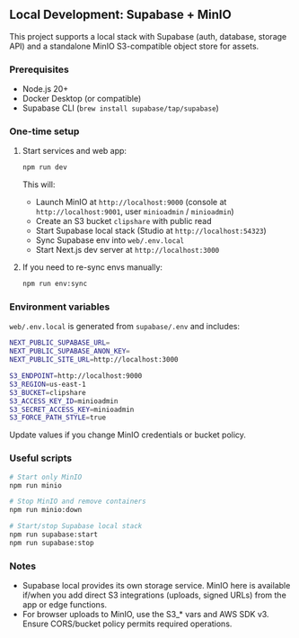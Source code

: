 ## Local Development: Supabase + MinIO

This project supports a local stack with Supabase (auth, database, storage API) and a standalone MinIO S3-compatible object store for assets.

### Prerequisites

- Node.js 20+
- Docker Desktop (or compatible)
- Supabase CLI (`brew install supabase/tap/supabase`)

### One-time setup

1. Start services and web app:

   ```bash
   npm run dev
   ```

   This will:
   - Launch MinIO at `http://localhost:9000` (console at `http://localhost:9001`, user `minioadmin` / `minioadmin`)
   - Create an S3 bucket `clipshare` with public read
   - Start Supabase local stack (Studio at `http://localhost:54323`)
   - Sync Supabase env into `web/.env.local`
   - Start Next.js dev server at `http://localhost:3000`

2. If you need to re-sync envs manually:

   ```bash
   npm run env:sync
   ```

### Environment variables

`web/.env.local` is generated from `supabase/.env` and includes:

```bash
NEXT_PUBLIC_SUPABASE_URL=
NEXT_PUBLIC_SUPABASE_ANON_KEY=
NEXT_PUBLIC_SITE_URL=http://localhost:3000

S3_ENDPOINT=http://localhost:9000
S3_REGION=us-east-1
S3_BUCKET=clipshare
S3_ACCESS_KEY_ID=minioadmin
S3_SECRET_ACCESS_KEY=minioadmin
S3_FORCE_PATH_STYLE=true
```

Update values if you change MinIO credentials or bucket policy.

### Useful scripts

```bash
# Start only MinIO
npm run minio

# Stop MinIO and remove containers
npm run minio:down

# Start/stop Supabase local stack
npm run supabase:start
npm run supabase:stop
```

### Notes

- Supabase local provides its own storage service. MinIO here is available if/when you add direct S3 integrations (uploads, signed URLs) from the app or edge functions.
- For browser uploads to MinIO, use the S3_* vars and AWS SDK v3. Ensure CORS/bucket policy permits required operations.


